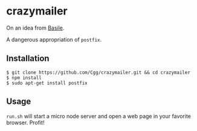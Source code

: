 crazymailer
===========

On an idea from [Basile](https://github.com/basilesimon).

A dangerous appropriation of `postfix`.

Installation
------------

```
$ git clone https://github.com/Cgg/crazymailer.git && cd crazymailer
$ npm install
$ sudo apt-get install postfix
```

Usage
-----

`run.sh` will start a micro node server and open a web page in your favorite browser. Profit!
